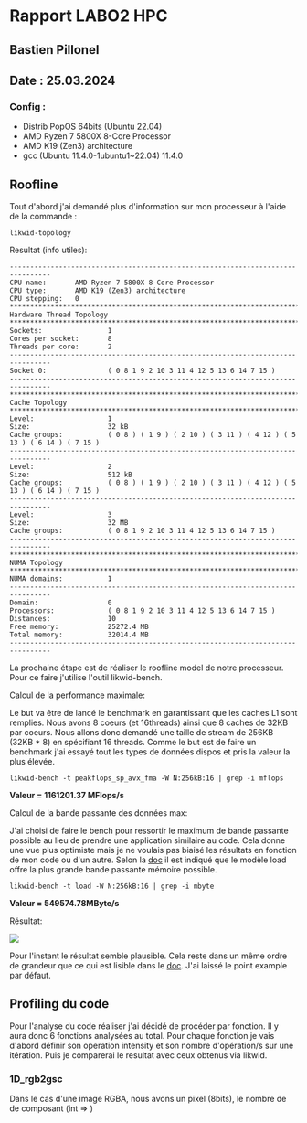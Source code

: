 # Rapport LABO2 HPC
## Bastien Pillonel
## Date : 25.03.2024
### Config : 
- Distrib PopOS 64bits (Ubuntu 22.04)
- AMD Ryzen 7 5800X 8-Core Processor
- AMD K19 (Zen3) architecture
- gcc (Ubuntu 11.4.0-1ubuntu1~22.04) 11.4.0

## Roofline

Tout d'abord j'ai demandé plus d'information sur mon processeur à l'aide de la commande :

```likwid-topology```

Resultat (info utiles):

```
--------------------------------------------------------------------------------
CPU name:       AMD Ryzen 7 5800X 8-Core Processor             
CPU type:       AMD K19 (Zen3) architecture
CPU stepping:   0
********************************************************************************
Hardware Thread Topology
********************************************************************************
Sockets:                1
Cores per socket:       8
Threads per core:       2
--------------------------------------------------------------------------------
Socket 0:               ( 0 8 1 9 2 10 3 11 4 12 5 13 6 14 7 15 )
--------------------------------------------------------------------------------
********************************************************************************
Cache Topology
********************************************************************************
Level:                  1
Size:                   32 kB
Cache groups:           ( 0 8 ) ( 1 9 ) ( 2 10 ) ( 3 11 ) ( 4 12 ) ( 5 13 ) ( 6 14 ) ( 7 15 )
--------------------------------------------------------------------------------
Level:                  2
Size:                   512 kB
Cache groups:           ( 0 8 ) ( 1 9 ) ( 2 10 ) ( 3 11 ) ( 4 12 ) ( 5 13 ) ( 6 14 ) ( 7 15 )
--------------------------------------------------------------------------------
Level:                  3
Size:                   32 MB
Cache groups:           ( 0 8 1 9 2 10 3 11 4 12 5 13 6 14 7 15 )
--------------------------------------------------------------------------------
********************************************************************************
NUMA Topology
********************************************************************************
NUMA domains:           1
--------------------------------------------------------------------------------
Domain:                 0
Processors:             ( 0 8 1 9 2 10 3 11 4 12 5 13 6 14 7 15 )
Distances:              10
Free memory:            25272.4 MB
Total memory:           32014.4 MB
--------------------------------------------------------------------------------
```
La prochaine étape est de réaliser le roofline model de notre processeur. Pour ce faire j'utilise l'outil likwid-bench.

Calcul de la performance maximale:

Le but va être de lancé le benchmark en garantissant que les caches L1 sont remplies. Nous avons 8 coeurs (et 16threads) ainsi que 8 caches de 32KB par coeurs. Nous allons donc demandé une taille de stream de 256KB (32KB * 8) en spécifiant 16 threads. Comme le but est de faire un benchmark j'ai essayé tout les types de données dispos et pris la valeur la plus élevée.

```likwid-bench -t peakflops_sp_avx_fma -W N:256kB:16 | grep -i mflops```

**Valeur = 1161201.37 MFlops/s**

Calcul de la bande passante des données max:

J'ai choisi de faire le bench pour ressortir le maximum de bande passante possible au lieu de prendre une application similaire au code. Cela donne une vue plus optimiste mais je ne voulais pas biaisé les résultats en fonction de mon code ou d'un autre. Selon la [doc](https://github.com/RRZE-HPC/likwid/wiki/Tutorial:-Empirical-Roofline-Model) il est indiqué que le modèle load offre la plus grande bande passante mémoire possible.

```likwid-bench -t load -W N:256kB:16 | grep -i mbyte```

**Valeur = 549574.78MByte/s**

Résultat:

![](./picture/Screenshot%20from%202024-03-25%2010-35-27.png)

Pour l'instant le résultat semble plausible. Cela reste dans un même ordre de grandeur que ce qui est lisible dans le [doc](https://github.com/RRZE-HPC/likwid/wiki/Tutorial:-Empirical-Roofline-Model). J'ai laissé le point example par défaut.

## Profiling du code

Pour l'analyse du code réaliser j'ai décidé de procéder par fonction. Il y aura donc 6 fonctions analysées au total. Pour chaque fonction je vais d'abord définir son operation intensity et son nombre d'opération/s sur une itération. Puis je comparerai le resultat avec ceux obtenus via likwid.

### 1D_rgb2gsc

Dans le cas d'une image RGBA, nous avons un pixel (8bits), le nombre de de composant (int => )

